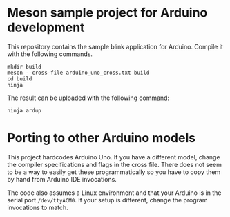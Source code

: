 # Meson sample project for Arduino development

This repository contains the sample blink application for
Arduino. Compile it with the following commands.

    mkdir build
    meson --cross-file arduino_uno_cross.txt build
    cd build
    ninja

The result can be uploaded with the following command:

    ninja ardup

# Porting to other Arduino models

This project hardcodes Arduino Uno. If you have a different model,
change the compiler specifications and flags in the cross file. There
does not seem to be a way to easily get these programmatically so you
have to copy them by hand from Arduino IDE invocations.

The code also assumes a Linux environment and that your Arduino is in
the serial port `/dev/ttyACM0`. If your setup is different, change the
program invocations to match.
